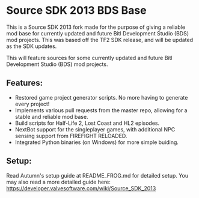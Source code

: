 # Source SDK 2013 BDS Base

This is a Source SDK 2013 fork made for the purpose of giving a reliable mod base for currently updated and future Bitl Development Studio (BDS) mod projects.
This was based off the TF2 SDK release, and will be updated as the SDK updates.

This will feature sources for some currently updated and future Bitl Development Studio (BDS) mod projects.

## Features:
- Restored game project generator scripts. No more having to generate every project!
- Implements various pull requests from the master repo, allowing for a stable and reliable mod base.
- Build scripts for Half-Life 2, Lost Coast and HL2 episodes.
- NextBot support for the singleplayer games, with additional NPC sensing support from FIREFIGHT RELOADED.
- Integrated Python binaries (on Windows) for more simple buiding.

## Setup:
Read Autumn's setup guide at README_FROG.md for detailed setup.
You may also read a more detailed guide here:
https://developer.valvesoftware.com/wiki/Source_SDK_2013